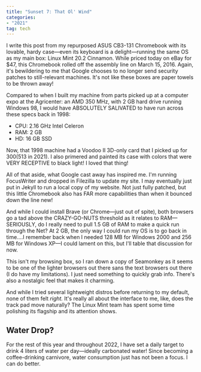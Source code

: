 ```yaml
---
title: "Sunset 7: That Ol' Wind"
categories:
- "2021"
tag: tech
---
```


I write this post from my repurposed ASUS CB3-131 Chromebook with its lovable, hardy case—even its keyboard is a delight—running the same OS as my main box:  Linux Mint 20.2 Cinnamon.   While priced today on eBay for $47, this Chromebook rolled off the assembly line on March 15, 2016.  Again, it's bewildering to me that Google chooses to no longer send security patches to still-relevant machines.  It's not like these boxes are paper towels to be thrown away!

Compared to when I built my machine from parts picked up at a computer expo at the Agricenter: an AMD 350 MHz, with 2 GB hard drive running Windows 98, I would have ABSOLUTELY SALIVATED to have run across these specs back in 1998: 

* CPU: 2.16 GHz Intel Celeron
* RAM: 2 GB 
* HD: ‎16 GB SSD

Now, that 1998 machine had a Voodoo II 3D-only card that I picked up for $300 ($513 in 2021).  I also primered and painted its case with colors that were VERY RECEPTIVE to black light!  I loved that thing!

All of that aside, what Google cast away has inspired me.  I'm running FocusWriter and dropped in Filezilla to update my site.  I may eventually just put in Jekyll to run a local copy of my website.  Not just fully patched, but this little Chromebook also has FAR more capabilities than when it bounced down the line new!

And while I could install Brave (or Chrome—just out of spite), both browsers go a tad above the CRAZY-GO-NUTS threshold as it relates to RAM—SERIOUSLY, do I really need to pull 1.5 GB of RAM to make a quick run through the Net?  At 2 GB, the only way I could run my OS is to go back in time....I remember back when I needed 128 MB for Windows 2000 and 256 MB for Windows XP—I could lament on this, but I'll table that discussion for now.

This isn't my browsing box, so I ran down a copy of Seamonkey as it seems to be one of the lighter browsers out there sans the text browsers out there (I do have my limitations).  I just need something to quickly grab info.  There's also a nostalgic feel that makes it charming.

And while I tried several lightweight distros before returning to my default, none of them felt *right.*  It's really all about the interface to me, like, does the track pad move naturally?  The Linux Mint team has spent some time polishing its flagship and its attention shows.

## Water Drop?

For the rest of this year and throughout 2022, I have set a daily target to drink 4 liters of water per day—ideally carbonated water!  Since becoming a coffee-drinking carnivore, water consumption just has not been a focus.  I can do better.

